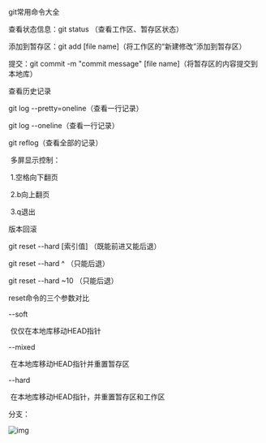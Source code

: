 git常用命令大全

查看状态信息：git status （查看工作区、暂存区状态）

添加到暂存区：git add [file name]（将工作区的“新建修改”添加到暂存区）

提交：git commit -m "commit message" [file name]（将暂存区的内容提交到本地库）



查看历史记录

git log --pretty=oneline（查看一行记录）

git log --oneline（查看一行记录）

git reflog（查看全部的记录）

​					多屏显示控制：

​						    1.空格向下翻页

​							2.b向上翻页

​							3.q退出



版本回滚

git reset --hard [索引值]  （既能前进又能后退）

git reset --hard ^				（只能后退）

git reset --hard ~10          	（只能后退）

reset命令的三个参数对比

--soft

​	仅仅在本地库移动HEAD指针

--mixed

​	在本地库移动HEAD指针并重置暂存区

--hard

​	在本地库移动HEAD指针，并重置暂存区和工作区

分支：

![img](https://gitee.com/lixiaokang66646/whales_photo/raw/master/img/20200709095955.jpg)